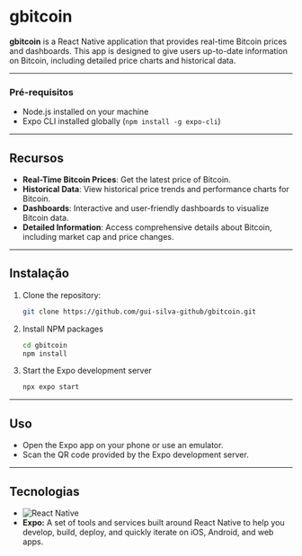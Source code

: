 # gbitcoin

**gbitcoin** is a React Native application that provides real-time Bitcoin prices and dashboards. This app is designed to give users up-to-date information on Bitcoin, including detailed price charts and historical data.

<hr>

### Pré-requisitos

- Node.js installed on your machine
- Expo CLI installed globally (`npm install -g expo-cli`)

<hr>
  
## Recursos

- **Real-Time Bitcoin Prices**: Get the latest price of Bitcoin.
- **Historical Data**: View historical price trends and performance charts for Bitcoin.
- **Dashboards**: Interactive and user-friendly dashboards to visualize Bitcoin data.
- **Detailed Information**: Access comprehensive details about Bitcoin, including market cap and price changes.

<hr>

## Instalação

1. Clone the repository:
   ```bash
   git clone https://github.com/gui-silva-github/gbitcoin.git

2. Install NPM packages
   ```sh
   cd gbitcoin
   npm install

3. Start the Expo development server
   ```sh
   npx expo start
   
<hr>

## Uso

- Open the Expo app on your phone or use an emulator.
- Scan the QR code provided by the Expo development server.

<hr>

## Tecnologias

- ![React Native](https://img.shields.io/badge/react_native-%2320232a.svg?style=for-the-badge&logo=react&logoColor=%2361DAFB)
- **Expo:** A set of tools and services built around React Native to help you develop, build, deploy, and quickly iterate on iOS, Android, and web apps.

